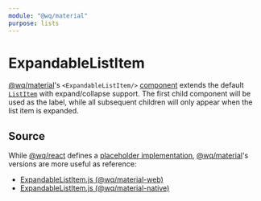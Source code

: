 ```yaml
---
module: "@wq/material"
purpose: lists
---
```


# ExpandableListItem

[@wq/material]'s `<ExpandableListItem/>` [component][index] extends the default [`ListItem`][ListItem] with expand/collapse support.  The first child component will be used as the label, while all subsequent children will only appear when the list item is expanded.

## Source

While [@wq/react] defines a [placeholder implementation][react-src], [@wq/material]'s versions are more useful as reference:

 * [ExpandableListItem.js (@wq/material-web)][material-web-src]
 * [ExpandableListItem.js (@wq/material-native)][material-native-src]


[index]: ./index.md
[@wq/react]: ../@wq/react.md
[@wq/material]: ../@wq/material.md
[ListItem]: ../ListItem.md
[react-src]: https://github.com/wq/wq.app/blob/main/packages/react/src/components/ExpandableListItem.js
[material-web-src]: https://github.com/wq/wq.app/blob/main/packages/material-web/src/components/ExpandableListItem.js
[material-native-src]: https://github.com/wq/wq.app/blob/main/packages/material-native/src/components/ExpandableListItem.js
